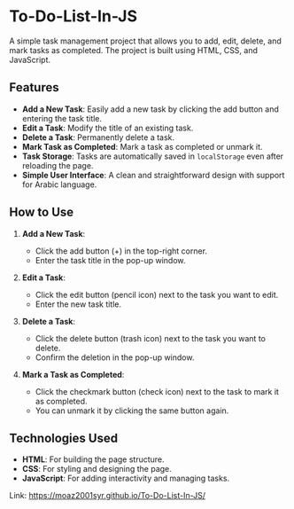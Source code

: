 # To-Do-List-In-JS

A simple task management project that allows you to add, edit, delete, and mark tasks as completed. The project is built using HTML, CSS, and JavaScript.

## Features

- **Add a New Task**: Easily add a new task by clicking the add button and entering the task title.
- **Edit a Task**: Modify the title of an existing task.
- **Delete a Task**: Permanently delete a task.
- **Mark Task as Completed**: Mark a task as completed or unmark it.
- **Task Storage**: Tasks are automatically saved in `localStorage` even after reloading the page.
- **Simple User Interface**: A clean and straightforward design with support for Arabic language.

## How to Use

1. **Add a New Task**:
   - Click the add button (+) in the top-right corner.
   - Enter the task title in the pop-up window.

2. **Edit a Task**:
   - Click the edit button (pencil icon) next to the task you want to edit.
   - Enter the new task title.

3. **Delete a Task**:
   - Click the delete button (trash icon) next to the task you want to delete.
   - Confirm the deletion in the pop-up window.

4. **Mark a Task as Completed**:
   - Click the checkmark button (check icon) next to the task to mark it as completed.
   - You can unmark it by clicking the same button again.

## Technologies Used

- **HTML**: For building the page structure.
- **CSS**: For styling and designing the page.
- **JavaScript**: For adding interactivity and managing tasks.

Link: https://moaz2001syr.github.io/To-Do-List-In-JS/
